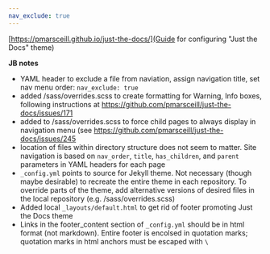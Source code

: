 ```yaml
---
nav_exclude: true
---
```


[https://pmarsceill.github.io/just-the-docs/](Guide for configuring "Just the Docs" theme)

**JB notes**
- YAML header to exclude a file from naviation, assign navigation title, set nav menu order: `nav_exclude: true`
- added /sass/overrides.scss to create formatting for Warning, Info boxes, following instructions at https://github.com/pmarsceill/just-the-docs/issues/171
- added to /sass/overrides.scss to force child pages to always display in navigation menu (see https://github.com/pmarsceill/just-the-docs/issues/245
- location of files within directory structure does not seem to matter. Site navigation is based on `nav_order`, `title`, `has_children`, and `parent` parameters in YAML headers for each page
- `_config.yml` points to source for Jekyll theme. Not necessary (though maybe desirable) to recreate the entire theme in each repository.  To override parts of the theme, add alternative versions of desired files in the local repository (e.g. /sass/overrides.scss)
- Added local `_layouts/default.html` to get rid of footer promoting Just the Docs theme
- Links in the footer_content section of `_config.yml` should be in html format (not markdown). Entire footer is encolsed in quotation marks; quotation marks in html anchors must be escaped with `\`
